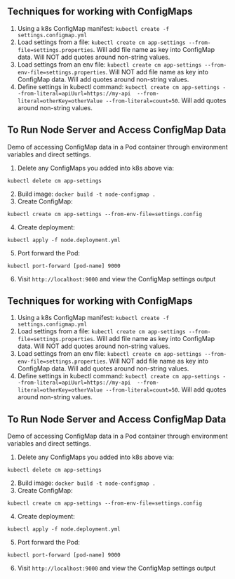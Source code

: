 ## Techniques for working with ConfigMaps

1. Using a k8s ConfigMap manifest:  `kubectl create -f settings.configmap.yml`
2. Load settings from a file: `kubectl create cm app-settings --from-file=settings.properties`. Will add file name as key into ConfigMap data. Will NOT add quotes around non-string values.
3. Load settings from an env file: `kubectl create cm app-settings --from-env-file=settings.properties`. Will NOT add file name as key into ConfigMap data. Will add quotes around non-string values.
4. Define settings in kubectl command: `kubectl create cm app-settings --from-literal=apiUurl=https://my-api  --from-literal=otherKey=otherValue --from-literal=count=50`. Will add quotes around non-string values.

## To Run Node Server and Access ConfigMap Data

Demo of accessing ConfigMap data in a Pod container through environment variables and direct settings.

1. Delete any ConfigMaps you added into k8s above via:

`kubectl delete cm app-settings`

2. Build image: `docker build -t node-configmap .`
3. Create ConfigMap: 

`kubectl create cm app-settings --from-env-file=settings.config`

4. Create deployment: 

`kubectl apply -f node.deployment.yml`

5. Port forward the Pod: 

`kubectl port-forward [pod-name] 9000`

6. Visit `http://localhost:9000` and view the ConfigMap settings output





## Techniques for working with ConfigMaps

1. Using a k8s ConfigMap manifest:  `kubectl create -f settings.configmap.yml`
2. Load settings from a file: `kubectl create cm app-settings --from-file=settings.properties`. Will add file name as key into ConfigMap data. Will NOT add quotes around non-string values.
3. Load settings from an env file: `kubectl create cm app-settings --from-env-file=settings.properties`. Will NOT add file name as key into ConfigMap data. Will add quotes around non-string values.
4. Define settings in kubectl command: `kubectl create cm app-settings --from-literal=apiUurl=https://my-api  --from-literal=otherKey=otherValue --from-literal=count=50`. Will add quotes around non-string values.

## To Run Node Server and Access ConfigMap Data

Demo of accessing ConfigMap data in a Pod container through environment variables and direct settings.

1. Delete any ConfigMaps you added into k8s above via:

`kubectl delete cm app-settings`

2. Build image: `docker build -t node-configmap .`
3. Create ConfigMap: 

`kubectl create cm app-settings --from-env-file=settings.config`

4. Create deployment: 

`kubectl apply -f node.deployment.yml`

5. Port forward the Pod: 

`kubectl port-forward [pod-name] 9000`

6. Visit `http://localhost:9000` and view the ConfigMap settings output





